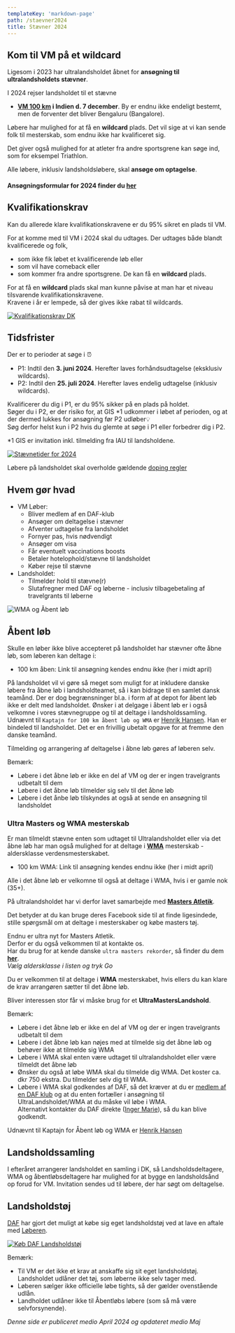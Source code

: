 ```yaml
---
templateKey: 'markdown-page'
path: /staevner2024
title: Stævner 2024
---
```

###

##
## Kom til VM på et wildcard

Ligesom i 2023 har ultralandsholdet åbnet for **ansøgning til ultralandsholdets stævner**.

I 2024 rejser landsholdet til et stævne

* **[VM 100 km](https://iau-ultramarathon.org/2024-iau-100-km-world-championships-announcement.html) i Indien d. 7 december**. By er endnu ikke endeligt bestemt, men de forventer det bliver Bengaluru (Bangalore).  

Løbere har mulighed for at få en **wildcard** plads. Det vil sige at vi kan sende folk til mesterskab, som endnu ikke har kvalificeret sig.

Det giver også mulighed for at atleter fra andre sportsgrene kan søge ind, som for eksempel Triathlon.

Alle løbere, inklusiv landsholdsløbere, skal **ansøge om optagelse**.

####  **Ansøgningsformular** for 2024 finder du **[her](https://forms.gle/PX23P28WTWaGEAiy9)**

##
## Kvalifikationskrav

Kan du allerede klare kvalifikationskravene er du 95% sikret en plads til VM. 

For at komme med til VM i 2024 skal du udtages. Der udtages både blandt kvalificerede og folk, 
* som ikke fik løbet et kvalificerende løb eller 
* som vil have comeback eller
* som kommer fra andre sportsgrene. 
De kan få en **wildcard** plads.

For at få en **wildcard** plads skal man kunne påvise at man har et niveau tilsvarende kvalifikationskravene.  
Kravene i år er lempede, så der gives ikke rabat til wildcards.  

<a href="https://bit.ly/ul-kk" target="_blank" rel="noreferrer">
<img src="../../img/staevner/KK-pub-2024.png" alt="Kvalifikationskrav DK" style="background-image:none;"/>
</a>

##
## Tidsfrister

Der er to perioder at søge i ⏰
* P1: Indtil den **3. juni 2024**. Herefter laves forhåndsudtagelse (eksklusiv wildcards).
* P2: Indtil den **25. juli 2024**. Herefter laves endelig udtagelse (inklusiv wildcards).

Kvalificerer du dig i P1, er du 95% sikker på en plads på holdet.  
Søger du i P2, er der risiko for, at GIS *1 udkommer i løbet af perioden, og at der dermed lukkes for ansøgning før P2 udløber💡  
Søg derfor helst kun i P2 hvis du glemte at søge i P1 eller forbedrer dig i P2.

*1 GIS er invitation inkl. tilmelding fra IAU til landsholdene.

[![Stævnetider for 2024](../../img/staevner/SP-pub-2024.png)](https://bit.ly/ul-sp2)

Løbere på landsholdet skal overholde gældende [doping regler](https://www.antidoping.dk/)

##
## Hvem gør hvad

* VM Løber:
    * Bliver medlem af en DAF-klub
    * Ansøger om deltagelse i stævner
    * Afventer udtagelse fra landsholdet
    * Fornyer pas, hvis nødvendigt
    * Ansøger om visa
    * Får eventuelt vaccinations boosts
    * Betaler hotelophold/stævne til landsholdet
    * Køber rejse til stævne
* Landsholdet:
    * Tilmelder hold til stævne(r)
    * Slutafregner med DAF og løberne - inclusiv tilbagebetaling af travelgrants til løberne

<img src="../../img/staevner/vm-wma-aabentlob.drawio.svg" alt="WMA og Åbent løb"/>

##
## Åbent løb

Skulle en løber ikke blive accepteret på landsholdet har stævner ofte åbne løb, som løberen kan deltage i:

* 100 km åben: Link til ansøgning kendes endnu ikke (her i midt april)

På landsholdet vil vi gøre så meget som muligt for at inkludere danske løbere fra åbne løb i landsholdteamet, så i kan bidrage til en samlet dansk teamånd. 
Der er dog begrænsninger bl.a. i form af at depot for åbent løb ikke er delt med landsholdet.
Ønsker i at delgage i åbent løb er i også velkomne i vores stævnegruppe og til at deltage i landsholdssamling.  
Udnævnt til `Kaptajn for 100 km åbent løb og WMA` er [Henrik Hansen](https://www.facebook.com/henrik.hansen.52493). Han er bindeled til landsholdet. Det er en frivillig ubetalt opgave for at fremme den danske teamånd.  

Tilmelding og arrangering af deltagelse i åbne løb gøres af løberen selv.

Bemærk: 
* Løbere i det åbne løb er ikke en del af VM og der er ingen travelgrants udbetalt til dem
* Løbere i det åbne løb tilmelder sig selv til det åbne løb
* Løbere i det ånbe løb tilskyndes at også at sende en ansøgning til landsholdet

### Ultra Masters og WMA mesterskab

Er man tilmeldt stævne enten som udtaget til Ultralandsholdet eller via det åbne løb har man også mulighed for at deltage i **[WMA](https://world-masters-athletics.org/championships/)** mesterskab - aldersklasse verdensmesterskabet.  

* 100 km WMA: Link til ansøgning kendes endnu ikke (her i midt april)

Alle i det åbne løb er velkomne til også at deltage i WMA, hvis i er gamle nok (35+).

På ultralandsholdet har vi derfor lavet samarbejde med **[Masters Atletik](https://www.facebook.com/groups/399591766775129)**.  

Det betyder at du kan bruge deres Facebook side til at finde ligesindede, stille spørgsmål om at deltage i mesterskaber og købe masters tøj.  

Endnu er ultra nyt for Masters Atletik.  
Derfor er du også velkommen til at kontakte os.  
Har du brug for at kende danske `ultra masters rekorder`, så finder du dem **[her](https://statistik.d-u-v.org/getintbestlist.php?year=all&dist=100km&gender=M&cat=all&nat=DEN&label=&hili=none&tt=netto&Submit.x=22&Submit.y=4)**.  
_Vælg aldersklasse i listen og tryk Go_

Du er velkommen til at deltage i **WMA** mesterskabet, hvis ellers du kan klare de krav arrangøren sætter til det åbne løb.  

Bliver interessen stor får vi måske brug for et **UltraMastersLandshold**.  

Bemærk: 
* Løbere i det åbne løb er ikke en del af VM og der er ingen travelgrants udbetalt til dem
* Løbere i det åbne løb kan nøjes med at tilmelde sig det åbne løb og behøver ikke at tilmelde sig WMA
* Løbere i WMA skal enten være udtaget til ultralandsholdet eller være tilmeldt det åbne løb
* Ønsker du også at løbe WMA skal du tilmelde dig WMA. Det koster ca. dkr 750 ekstra. Du tilmelder selv dig til WMA.
* Løbere i WMA skal godkendes af DAF, så det kræver at du er [medlem af en DAF klub](https://connect.atletik.dk/Clubs) og at du enten fortæller i ansøgning til UltraLandsholdet/WMA at du måske vil løbe i WMA.  
Alternativt kontakter du DAF direkte ([Inger Marie](https://dansk-atletik.dk/forbundet/kontakt-daf/#stabsfunktioner)), så du kan blive godkendt.

Udnævnt til Kaptajn for Åbent løb og WMA er [Henrik Hansen](https://www.facebook.com/henrik.hansen.52493)

##
## Landsholdssamling

I efteråret arrangerer landsholdet en samling i DK, så Landsholdsdeltagere, WMA og åbentløbsdeltagere har mulighed for at bygge en landsholdsånd op forud for VM.
Invitation sendes ud til løbere, der har søgt om deltagelse.

##
## Landsholdstøj

[DAF](https://dansk-atletik.dk/nyheder/2024/05/bliv-godt-klaedt-paa-med-dafs-kollektion-hos-loeberen/) har gjort det muligt at købe sig eget landsholdstøj ved at lave en aftale med [Løberen](https://www.loberen.dk/daf).

[![Køb DAF Landsholdstøj](../../img/staevner/LoberenDafToj.png)](https://www.loberen.dk/daf)

Bemærk:
* Til VM er det ikke et krav at anskaffe sig sit eget landsholdstøj. Landsholdet udlåner det tøj, som løberne ikke selv tager med.
* Løberen sælger ikke officielle løbe tights, så der gælder ovenstående udlån.
* Landholdet udlåner ikke til Åbentløbs løbere (som så må være selvforsynende).

_Denne side er publiceret medio April 2024 og opdateret  medio Maj_
